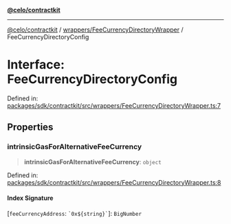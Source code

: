 [**@celo/contractkit**](../../../README.md)

***

[@celo/contractkit](../../../modules.md) / [wrappers/FeeCurrencyDirectoryWrapper](../README.md) / FeeCurrencyDirectoryConfig

# Interface: FeeCurrencyDirectoryConfig

Defined in: [packages/sdk/contractkit/src/wrappers/FeeCurrencyDirectoryWrapper.ts:7](https://github.com/celo-org/developer-tooling/blob/master/packages/sdk/contractkit/src/wrappers/FeeCurrencyDirectoryWrapper.ts#L7)

## Properties

### intrinsicGasForAlternativeFeeCurrency

> **intrinsicGasForAlternativeFeeCurrency**: `object`

Defined in: [packages/sdk/contractkit/src/wrappers/FeeCurrencyDirectoryWrapper.ts:8](https://github.com/celo-org/developer-tooling/blob/master/packages/sdk/contractkit/src/wrappers/FeeCurrencyDirectoryWrapper.ts#L8)

#### Index Signature

\[`feeCurrencyAddress`: `` `0x${string}` ``\]: `BigNumber`
